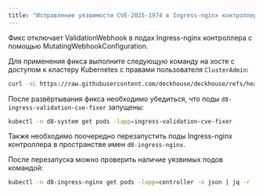```yaml
---
title: "Исправление уязвимости CVE-2025-1974 в Ingress-nginx контроллере"
---
```


Фикс отключает ValidationWebhook в подах Ingress-nginx контроллера с помощью MutatingWebhookConfiguration.

Для применения фикса выполните следующую команду на хосте с доступом к кластеру Kubernetes с правами пользователя `ClusterAdmin`:

```bash
curl -sL https://raw.githubusercontent.com/deckhouse/deckhouse/refs/heads/main/modules/402-ingress-nginx/docs/internal/validations_cve_fixup.sh | bash
```

После развёртывания фикса необходимо убедиться, что поды `d8-ingress-validation-cve-fixer` запущены:

```bash
kubectl -n d8-system get pods -lapp=ingress-validation-cve-fixer
```

Также необходимо поочередно перезапустить поды Ingress-nginx контроллера в пространстве имен `d8-ingress-nginx`.

После перезапуска можно проверить наличие уязвимых подов командой:

```bash
kubectl -n d8-ingress-nginx get pods -lapp=controller -o json | jq -r '.items[] | select(.spec.containers[].args[]? == "--validating-webhook=:8443") | .metadata.name'
```

